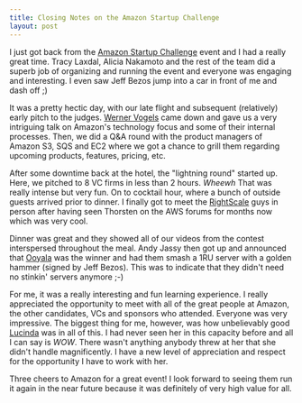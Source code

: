 ```yaml
--- 
title: Closing Notes on the Amazon Startup Challenge
layout: post
---
```

I just got back from the [Amazon Startup Challenge](http://aws.amazon.com/startupchallenge) event and I had a really great time. Tracy Laxdal, Alicia Nakamoto and the rest of the team did a superb job of organizing and running the event and everyone was engaging and interesting. I even saw Jeff Bezos jump into a car in front of me and dash off ;)

It was a pretty hectic day, with our late flight and subsequent (relatively) early pitch to the judges. [Werner Vogels](http://www.allthingsdistributed.com/) came down and gave us a very intriguing talk on Amazon's technology focus and some of their internal processes. Then, we did a Q&A round with the product managers of Amazon S3, SQS and EC2 where we got a chance to grill them regarding upcoming products, features, pricing, etc.

After some downtime back at the hotel, the "lightning round" started up. Here, we pitched to 8 VC firms in less than 2 hours. *Wheewh* That was really intense but very fun. On to cocktail hour, where a bunch of outside guests arrived prior to dinner. I finally got to meet the [RightScale](http://www.rightscale.com/) guys in person after having seen Thorsten on the AWS forums for months now which was very cool. 

Dinner was great and they showed all of our videos from the contest interspersed throughout the meal. Andy Jassy then got up and announced that [Ooyala](http://www.ooyala.com/) was the winner and had them smash a 1RU server with a golden hammer (signed by Jeff Bezos). This was to indicate that they didn't need no stinkin' servers anymore ;-)

For me, it was a really interesting and fun learning experience. I really appreciated the opportunity to meet with all of the great people at Amazon, the other candidates, VCs and sponsors who attended. Everyone was very impressive. The biggest thing for me, however, was how unbelievably good [Lucinda](http://www.cerealceo.com/) was in all of this. I had never seen her in this capacity before and all I can say is *WOW*. There wasn't anything anybody threw at her that she didn't handle magnificently. I have a new level of appreciation and respect for the opportunity I have to work with her.

Three cheers to Amazon for a great event! I look forward to seeing them run it again in the near future because it was definitely of very high value for all.
